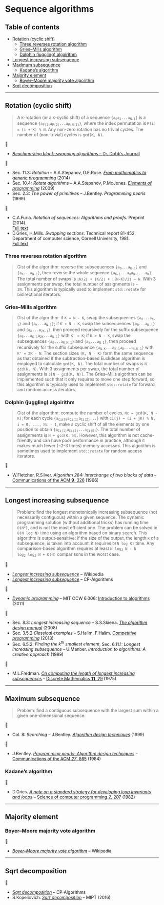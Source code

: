 # Sequence algorithms <!-- omit in toc -->

## Table of contents <!-- omit in toc -->

- [Rotation (cyclic shift)](#rotation-cyclic-shift)
	- [Three reverses rotation algorithm](#three-reverses-rotation-algorithm)
	- [Gries–Mills algorithm](#griesmills-algorithm)
	- [Dolphin (juggling) algoirithm](#dolphin-juggling-algoirithm)
- [Longest increasing subsequence](#longest-increasing-subsequence)
- [Maximum subsequence](#maximum-subsequence)
	- [Kadane’s algorithm](#kadanes-algorithm)
- [Majority element](#majority-element)
	- [Boyer–Moore majority vote algorithm](#boyermoore-majority-vote-algorithm)
- [Sqrt decomposition](#sqrt-decomposition)

---

## Rotation (cyclic shift)

> A `K`-rotation (or a `K`-cyclic shift) of a sequence <code>{a<sub>0</sub>a<sub>2</sub>...a<sub>N-1</sub>}</code> is a sequence <code>{a<sub>P(1)</sub>a<sub>P(2)</sub>...a<sub>P(N-1)</sub>}</code>, where the index permutation is `P(i) = (i + K) % N`. Any non-zero rotation has no trivial cycles. The number of (non-trivial) cycles is `gcd(K, N)`.

:link:

- [*Benchmarking block-swapping algorithms* – Dr. Dobb’s Journal](http://www.drdobbs.com/parallel/benchmarking-block-swapping-algorithms/232900395)

:book:

- Sec. 11.3: *Rotation* – A.A.Stepanov, D.E.Rose. [*From mathematics to generic programming*](http://www.fm2gp.com/) (2014)
- Sec. 10.4: *Rotate algorithms* – A.A.Stepanov, P.McJones. [*Elements of programming*](http://elementsofprogramming.com/) (2009)
- Sec. 2.3: *The power of primitives* – J.Bentley. *Programming pearls* (1999)

:page_facing_up:

- C.A.Furia. *Rotation of sequences: Algorithms and proofs*. Preprint (2014).\
[Full text](https://arxiv.org/abs/1406.5453)
- D.Gries, H.Mills. *Swapping sections*. Technical report 81-452, Department of computer science, Cornell University, 1981.\
[Full text](https://hdl.handle.net/1813/6292)

### Three reverses rotation algorithm

> Gist of the algorithm: reverse the subsequences <code>{a<sub>0</sub>...a<sub>K-1</sub>}</code> and <code>{a<sub>K</sub>...a<sub>N-1</sub>}</code>, then reverse the whole sequence <code>{a<sub>K-1</sub>...a<sub>0</sub>a<sub>N-1</sub>...a<sub>K</sub>}</code>. The total number of swaps is <code>&lfloor;N/2&rfloor; + &lfloor;K/2&rfloor; + &lfloor;(N-K)/2&rfloor; &sim; N</code>. With 3 assignments per swap, the total number of assignments is <code>&sim; 3N</code>. This algorithm is typically used to implement `std::rotate` for bidirectional iterators.

### Gries–Mills algorithm

> Gist of the algorithm: if `K = N - K`, swap the subsequences <code>{a<sub>0</sub>...a<sub>K-1</sub>}</code> and <code>{a<sub>K</sub>...a<sub>N-1</sub>}</code>; if `K < N - K`, swap the subsequences <code>{a<sub>0</sub>...a<sub>K-1</sub>}</code> and <code>{a<sub>K</sub>...a<sub>2K-1</sub>}</code>, then proceed recursively for the suffix subsequence <code>{a<sub>0</sub>...a<sub>K-1</sub>a<sub>2K</sub>...a<sub>N-1</sub>}</code> with `K' = K`; if `K > N - K`, swap the subsequences <code>{a<sub>0</sub>...a<sub>N-K-1</sub>}</code> and <code>{a<sub>k</sub>...a<sub>N-1</sub>}</code>, then proceed recursively for the suffix subsequence <code>{a<sub>N-K</sub>...a<sub>K-1</sub>a<sub>0</sub>...a<sub>N-K-1</sub>}</code> with `K' = 2K - N`. The section sizes `(K, N - K)` form the same sequence as that obtained if the subtraction-based Euclidean algorithm is employed to calculate `gcd(K, N)`. The total number of swaps is `N - gcd(K, N)`. With 3 assignments per swap, the total number of assignments is `3[N - gcd(K, N)]`. The Gries–Mills algorithm can be implemented such that it only requires to move one step forward, so this algorithm is typically used to implement `std::rotate` for forward and random access iterators.

### Dolphin (juggling) algoirithm

> Gist of the algorithm: compute the number of cycles, `Nc = gcd(K, N - K)`; for each cycle <code>{a<sub>Ci(0)</sub>a<sub>Ci(1)</sub>a<sub>Ci(2)</sub>...}</code> with `Ci(j) = (i + jK) % N, i = 0, ..., Nc - 1`, make a cyclic shift of all the elements by one position to obtain <code>{a<sub>Ci(1)</sub>a<sub>Ci(2)</sub>...a<sub>Ci(0)</sub>}</code>. The total number of assignments is `N + gcd(K, N)`. However, this algorithm is not cache-friendly and can have poor performance in practice, although it makes much fewer (~2-3 times) memory accesses. This algorithm is sometimes used to implement `std::rotate` for random access iterators.

:page_facing_up:

- W.Fletcher, R.Silver. *Algorithm 284: Interchange of two blocks of data* – [Communications of the ACM **9**, 326](https://dx.doi.org/10.1145/355592.365609) (1966)

---

## Longest increasing subsequence

> Problem: find the longest monotonically increasing subsequence (not necessarily contiguous) within a given sequence. The dynamic programming solution (without additional tricks) has running time <code>O(N<sup>2</sup>)</code>, and is not the most efficient one. The problem can be solved in `O(N log N)` time using an algorithm based on binary search. This algorithm is output-sensitive: if the size of the output, the length `K` of a subsequence, is taken into account, it requires `O(N log K)` time. Any comparison-based algorithm requires at least <code>N log<sub>2</sub> N - N log<sub>2</sub> log<sub>2</sub> N + O(N)</code> comparisons in the worst case.

:link:

- [*Longest increasing subsequence*](https://en.wikipedia.org/wiki/Longest_increasing_subsequence) – Wikipedia
- [*Longest increasing subsequence*](https://cp-algorithms.com/sequences/longest_increasing_subsequence.html) – CP-Algorithms

:movie_camera:

- [*Dynamic programming*](https://www.youtube.com/watch?v=1ivFSH0ijOM&t=2570) – MIT OCW 6.006: [Introduction to algorithms](https://ocw.mit.edu/courses/electrical-engineering-and-computer-science/6-006-introduction-to-algorithms-fall-2011/index.htm) (2011)

:book:

- Sec. 8.3: *Longest increasing sequence* – S.S.Skiena. [*The algorithm design manual*](http://www.algorist.com/) (2008)
- Sec. 3.5.2 *Classical examples* – S.Halim, F.Halim. [*Competitive programming*](https://cpbook.net/) (2013)
- Sec. 6.5.2: *Finding the k<sup>th</sup> smallest element*, Sec. 6.11.1: *Longest increasing subsequence* – U.Manber. *Introduction to algorithms: A creative approach* (1989)

:page_facing_up:

- M.L.Fredman. [*On computing the length of longest increasing subsequences*](https://core.ac.uk/download/pdf/82290717.pdf) – [Discrete Mathematics **11**, 29](https://dx.doi.org/10.1016/0012-365X(75)90103-X) (1975)

<!--### Counting the number of longest increasing subsequences-->

---

## Maximum subsequence

> Problem: find a contiguous subsequence with the largest sum within a given one-dimensional sequence.

:book:

- Col. 8: *Searching* – J.Bentley. [*Algorithm design techniques*](https://www.oreilly.com/library/view/programming-pearls-second/9780134498058/) (1999)

:page_facing_up:

- J.Bentley. [*Programming pearls: Algorithm design techniques*](http://akira.ruc.dk/~keld/teaching/algoritmedesign_f03/Artikler/05/Bentley84.pdf) – [Communications of the ACM *27*, 865](https://dx.doi.org/10.1145/358234.381162) (1984)

### Kadane’s algorithm

:page_facing_up:

- D.Gries. [*A note on a standard strategy for developing loop invariants and loops*](https://core.ac.uk/download/pdf/82596333.pdf) – [Science of computer programming *2*, 207](https://dx.doi.org/10.1016/0167-6423(83)90015-1) (1982)

---

## Majority element

### Boyer–Moore majority vote algorithm

:link:

- [*Boyer–Moore majority vote algorithm*](https://en.wikipedia.org/wiki/Boyer%E2%80%93Moore_majority_vote_algorithm) – Wikipedia

---

## Sqrt decomposition

:link:

- [*Sqrt decomposition*](https://cp-algorithms.com/data_structures/sqrt_decomposition.html) – CP-Algorithms
- S.Kopeliovich. [*Sqrt decomposition*](http://acm.math.spbu.ru/~sk1/mm/lections/mipt2016-sqrt/mipt-2016-burunduk1-sqrt.en.pdf) – MIPT (2016)
